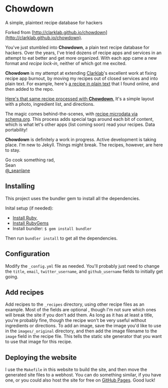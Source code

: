 # Chowdown

A simple, plaintext recipe database for hackers

Forked from [http://clarklab.github.io/chowdown](http://clarklab.github.io/chowdown).

You've just stumbled into **Chowdown**, a plain text recipe database for hackers. Over the years, I've tried dozens of recipe apps and services in an attempt to eat better and get more organized. With each app came a new format and <em>recipe lock-in</em>, neither of which got me excited.

**Chowdown** is my attempt at extending [Clarklab](https://github.com/clarklab)'s excellent work at fixing recipe app burnout, by moving my recipes out of closed services and into plain text. For example, here's [a recipe in plain text][1] that I found online, and then added to the repo.

[Here's that same recipe processed with **Chowdown**.][2] It's a simple layout with a photo, ingredient list, and directions.

The magic comes behind-the-scenes, with [recipe microdata via schema.org][3]. This process adds special tags around each bit of content, which is what let's other apps (list coming soon) read your recipes. Data portability!

**Chowdown** is definitely a work in progress. Active development is taking place. I'm new to Jekyll. Things might break. The recipes, however, are here to stay.
  
Go cook something rad,  
    Sean  
    [@\_seanlane][4]  

[1]:https://raw.githubusercontent.com/seanlane/chowdown/master/_recipes/pepperoncini-pork.md
[2]:http://recipes.lane.sh/recipes/pepperoncini-pork.html
[3]:http://schema.org/Recipe
[4]:http://twitter.com/_seanlane

## Installing

This project uses the bundler gem to install all the dependencies.

Inital setup (if needed):

* [Install Ruby](https://www.ruby-lang.org/en/documentation/installation/), 
* [Install RubyGems](https://rubygems.org/pages/download)
* Install bundler: `$ gem install bundler`

Then run `bundler install` to get all the dependencies.

## Configuration

Modify the `_config.yml` file as needed. You'll probably just need to change  the `title`, `email`, `twitter_username`, and `github_username` fields to initially get going.

## Add recipes

Add recipes to the `_recipes` directory, using other recipe files as an example. Most of the fields are optional , though I'm not sure which ones will break the site if you don't add them. As long as it has at least a title, you're probably fine, though the recipe won't be very useful without ingredients or directions. To add an image, save the image you'd like to use in the `images/_original` directory, and then add the image filename to the `image` field in the recipe file. This tells the static site generator that you want to use that image for this recipe.

## Deploying the website

I use the `Makefile` in this website to build the site, and then move the generated site files to a webhost. You can do something similar, if you have one, or you could also host the site for free on [GitHub Pages](https://pages.github.com). Good luck!
